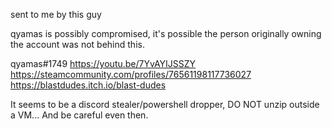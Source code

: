 sent to me by this guy

qyamas is possibly compromised, it's possible the person originally owning the account was not behind this.

qyamas#1749
https://youtu.be/7YvAYIJSSZY
https://steamcommunity.com/profiles/76561198117736027
https://blastdudes.itch.io/blast-dudes

It seems to be a discord stealer/powershell dropper, DO NOT unzip outside a VM... And be careful even then.